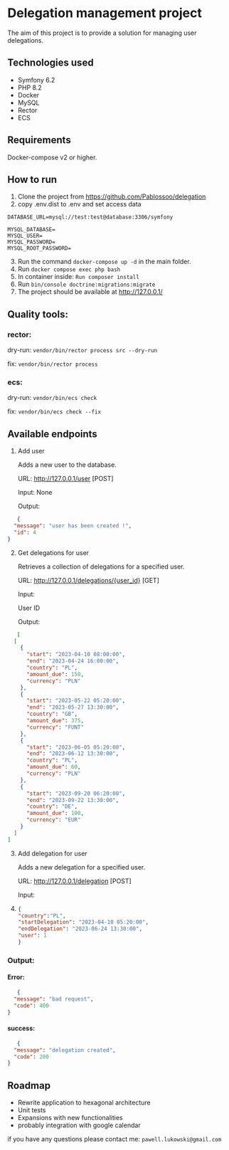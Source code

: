 # Delegation management project

The aim of this project is to provide a solution for managing user delegations.

## Technologies used

- Symfony 6.2
- PHP 8.2
- Docker
- MySQL
- Rector
- ECS

## Requirements

Docker-compose v2 or higher.

## How to run

1. Clone the project from https://github.com/Pablossoo/delegation
2. copy .env.dist to .env and set access data  

```mysql
DATABASE_URL=mysql://test:test@database:3306/symfony

MYSQL_DATABASE=
MYSQL_USER=
MYSQL_PASSWORD=
MYSQL_ROOT_PASSWORD=
```
3. Run the command `docker-compose up -d` in the main folder.
4. Run  `docker compose exec php bash`
5. In container inside: `Run composer install`
6. Run `bin/console doctrine:migrations:migrate`
7. The project should be available at http://127.0.0.1/

## Quality tools:

### rector:

dry-run: `vendor/bin/rector process src --dry-run`

fix: `vendor/bin/rector process`

### ecs:

dry-run: `vendor/bin/ecs check`

fix: `vendor/bin/ecs check --fix`

## Available endpoints

1. Add user

   Adds a new user to the database.

   URL: http://127.0.0.1/user [POST]

   Input: None

   Output:

```json
   {
  "message": "user has been created !",
  "id": 4
}
```

2. Get delegations for user

   Retrieves a collection of delegations for a specified user.

   URL: http://127.0.0.1/delegations/{user_id} [GET]

   Input:

   User ID

   Output:

```json
   [
  [
    {
      "start": "2023-04-10 08:00:00",
      "end": "2023-04-24 16:00:00",
      "country": "PL",
      "amount_due": 150,
      "currency": "PLN"
    },
    {
      "start": "2023-05-22 05:20:00",
      "end": "2023-05-27 13:30:00",
      "country": "GB",
      "amount_due": 375,
      "currency": "FUNT"
    },
    {
      "start": "2023-06-05 05:20:00",
      "end": "2023-06-12 13:30:00",
      "country": "PL",
      "amount_due": 60,
      "currency": "PLN"
    },
    {
      "start": "2023-09-20 06:20:00",
      "end": "2023-09-22 13:30:00",
      "country": "DE",
      "amount_due": 100,
      "currency": "EUR"
    }
  ]
]
```

3. Add delegation for user

   Adds a new delegation for a specified user.

   URL: http://127.0.0.1/delegation [POST]

   Input:
4. ```json
   {
   "country":"PL",
   "startDelegation": "2023-04-10 05:20:00",
   "endDelegation": "2023-06-24 13:30:00",
   "user": 1
   }
    ```

### Output:

#### Error:

```json
   {
  "message": "bad request",
  "code": 400
}
```

#### success:

```json
   {
  "message": "delegation created",
  "code": 200
}
   ```

## Roadmap

- Rewrite application to hexagonal architecture
- Unit tests
- Expansions with new functionalities
- probably integration with google calendar


if you have any questions please contact me: `pawell.lukowski@gmail.com`